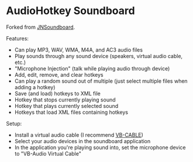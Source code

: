 # AudioHotkey Soundboard
Forked from [JNSoundboard](https://gitlab.com/Jitnaught/JNSoundboard).

Features:
* Can play MP3, WAV, WMA, M4A, and AC3 audio files
* Play sounds through any sound device (speakers, virtual audio cable, etc.)
* "Microphone Injection" (talk while playing audio through device)
* Add, edit, remove, and clear hotkeys
* Can play a random sound out of multiple (just select multiple files when adding a hotkey)
* Save (and load) hotkeys to XML file
* Hotkey that stops currently playing sound
* Hotkey that plays currently selected sound
* Hotkeys that load XML files containing hotkeys

Setup: 
* Install a virtual audio cable (I recommend [VB-CABLE](http://vb-audio.pagesperso-orange.fr/Cable/index.htm))
* Select your audio devices in the soundboard application
* In the application you're playing sound into, set the microphone device to "VB-Audio Virtual Cable"